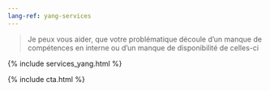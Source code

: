 ```yaml
---
lang-ref: yang-services
---
```

<section>
	<blockquote>
		Je peux vous aider, que votre problématique découle d’un manque de compétences en interne  ou d’un manque de disponibilité de celles-ci
	</blockquote>
</section>

{% include services_yang.html %}

{% include cta.html %}